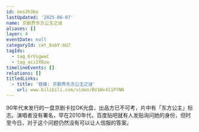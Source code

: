 ```yaml
---
id: oes2h3ko
lastUpdated: '2025-06-07'
name: 京剧界东方公主之谜
aliases: []
layer: 4
eventDate: null
categoryId: cat_8abY-bU7
tagIds:
  - tag_6rVsgwwC
  - tag_aci1X8zw
timelineEvents: []
relations: []
titledLinks:
  - title: '链接: 京剧界东方公主之谜'
    url: www.bilibili.com/video/BV1Wv411P7NN
---
```

90年代末发行的一盘京剧卡拉OK光盘，出品方已不可考，片中有「东方公主」标志。演唱者没有署名，早在2010年代，百度贴吧就有人发贴询问她的身份，但时至今日，对于这个问题仍然没有可以让人信服的答案。
